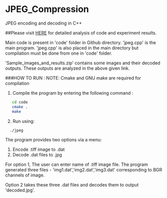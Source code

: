 # JPEG_Compression
JPEG encoding and decoding in C++


##Please visit [HERE](https://devendrapratapyadav.github.io/JPEG_Compression) for detailed analysis of code and experiment results.

Main code is present in 'code' folder in Github directory. 'jpeg.cpp' is the main program.
'jpeg.cpp' is also placed in the main directory but compilation must be done from one in 'code' folder.

'Sample_images_and_results.zip' contains some images and their decoded outputs. These outputs are analyzed in the above given link.


###HOW TO RUN : 
NOTE: Cmake and GNU make are required for compilation

1) Compile the program by entering the following command :
```sh
   cd code
   cmake .
   make
 ```
 2) Run using:
 ```sh
   ./jpeg
 ```
 
 The program provides two options via a menu:
1. Encode .tiff image to .dat
2. Decode .dat files to .jpg

For option 1, The user can enter name of .tiff image file.
The program generated three files - 'img1.dat','img2.dat','img3.dat' corresponding to BGR channels of image.

Option 2 takes these three .dat files and decodes them to output 'decoded.jpg'.

